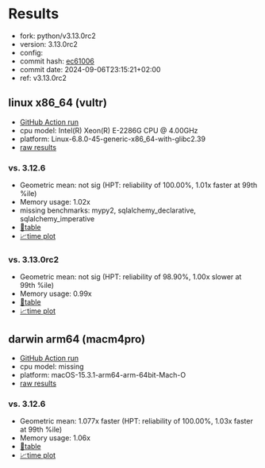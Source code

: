 # Results

- fork: python/v3.13.0rc2
- version: 3.13.0rc2
- config: 
- commit hash: [ec61006](https://github.com/python/cpython/commit/ec61006)
- commit date: 2024-09-06T23:15:21+02:00
- ref: v3.13.0rc2

## linux x86_64 (vultr)

- [GitHub Action run](https://github.com/facebookexperimental/free-threading-benchmarking/actions/runs/10965256084)
- cpu model: Intel(R) Xeon(R) E-2286G CPU @ 4.00GHz
- platform: Linux-6.8.0-45-generic-x86_64-with-glibc2.39
- [raw results](bm-20240906-vultr-x86_64-python-v3.13.0rc2-3.13.0rc2-ec61006.json)

### vs. 3.12.6

- Geometric mean: not sig (HPT: reliability of 100.00%, 1.01x faster at 99th %ile)
- Memory usage: 1.02x
- missing benchmarks: mypy2, sqlalchemy_declarative, sqlalchemy_imperative
- [📄table](bm-20240906-vultr-x86_64-python-v3.13.0rc2-3.13.0rc2-ec61006-vs-3.12.6.md)
- [📈time plot](bm-20240906-vultr-x86_64-python-v3.13.0rc2-3.13.0rc2-ec61006-vs-3.12.6.svg)

### vs. 3.13.0rc2

- Geometric mean: not sig (HPT: reliability of 98.90%, 1.00x slower at 99th %ile)
- Memory usage: 0.99x
- [📄table](bm-20240906-vultr-x86_64-python-v3.13.0rc2-3.13.0rc2-ec61006-vs-3.13.0rc2.md)
- [📈time plot](bm-20240906-vultr-x86_64-python-v3.13.0rc2-3.13.0rc2-ec61006-vs-3.13.0rc2.svg)

## darwin arm64 (macm4pro)

- [GitHub Action run](https://github.com/facebookexperimental/free-threading-benchmarking/actions/runs/13924337418)
- cpu model: missing
- platform: macOS-15.3.1-arm64-arm-64bit-Mach-O
- [raw results](bm-20240906-macm4pro-arm64-python-v3.13.0rc2-3.13.0rc2-ec61006.json)

### vs. 3.12.6

- Geometric mean: 1.077x faster (HPT: reliability of 100.00%, 1.03x faster at 99th %ile)
- Memory usage: 1.06x
- [📄table](bm-20240906-macm4pro-arm64-python-v3.13.0rc2-3.13.0rc2-ec61006-vs-3.12.6.md)
- [📈time plot](bm-20240906-macm4pro-arm64-python-v3.13.0rc2-3.13.0rc2-ec61006-vs-3.12.6.svg)

